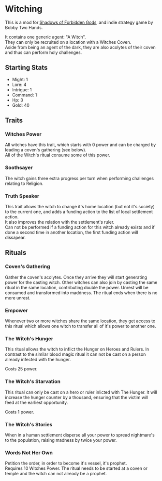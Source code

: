 # Witching

This is a mod for  [Shadows of Forbidden Gods](https://store.steampowered.com/app/1741640/Shadows_of_Forbidden_Gods/), and indie strategy game by Bobby Two Hands.

It contains one generic agent: "A Witch".  
They can only be recruited on a location with a Witches Coven.  
Aside from being an agent of the dark, they are also acolytes of their coven and thus can perform holy challenges.

## Starting Stats ##
* Might: 1
* Lore: 4
* Intrigue: 1
* Command: 1
* Hp: 3
* Gold: 40

##  Traits ##

### Witches Power ### 

All witches have this trait, which starts with 0 power and can be charged by leading a coven's gathering (see below).  
All of the Witch's ritual consume some of this power.

### Soothsayer ###

The witch gains three extra progress per turn when performing challenges relating to Religion.

### Truth Speaker ###
This trait allows the witch to change it's home location (but not it's society) to the current one, and adds a funding action to the list of local settlement action.  
It also improves the relation with the settlement's ruler.  
Can not be performed if a funding action for this witch already exists and if done a second time in another location, the first funding action will dissapear.  


## Rituals ##

### Coven's Gathering ###

Gather the coven's acolytes. Once they arrive they will start generating power for the casting witch. Other witches can also join by casting the same ritual in the same location, contributing double the power. Unrest will be consumed and transformed into maddness. The ritual ends when there is no more unrest.

### Empower ###
Whenever two or more witches share the same location, they get access to this ritual which allows one witch to transfer all of it's power to another one.

### The Witch's Hunger ###
This ritual allows the witch to inflict the Hunger on Heroes and Rulers.
In contrast to the similar blood magic ritual it can not be cast on a person already infected with the hunger.  

Costs 25 power.

### The Witch's Starvation ###
This ritual can only be cast on a hero or ruler inlicted with The Hunger. It will increase the hunger counter by a thousand, ensuring that the victim will feed at the earliest opportunity.  

Costs 1 power.

### The Witch's Stories ###

When in a human settlement disperse all your power to spread nightmare's to the population, raising madness by twice your power.

### Words Not Her Own ###

Petition the order, in order to become it's vessel, it's prophet.  
Requires 10 Witches Power. The ritual needs to be started at a coven or temple and the witch can not already be a prophet.

